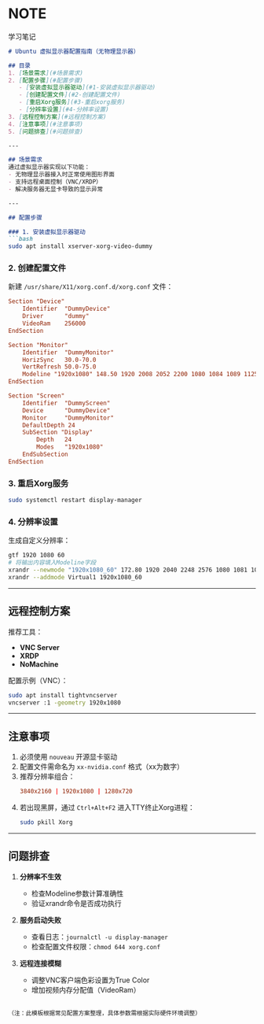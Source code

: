 # NOTE
学习笔记


```markdown
# Ubuntu 虚拟显示器配置指南（无物理显示器）

## 目录
1. [场景需求](#场景需求)
2. [配置步骤](#配置步骤)
   - [安装虚拟显示器驱动](#1-安装虚拟显示器驱动)
   - [创建配置文件](#2-创建配置文件)
   - [重启Xorg服务](#3-重启xorg服务)
   - [分辨率设置](#4-分辨率设置)
3. [远程控制方案](#远程控制方案)
4. [注意事项](#注意事项)
5. [问题排查](#问题排查)

---

## 场景需求
通过虚拟显示器实现以下功能：
- 无物理显示器接入时正常使用图形界面
- 支持远程桌面控制（VNC/XRDP）
- 解决服务器无显卡导致的显示异常

---

## 配置步骤

### 1. 安装虚拟显示器驱动
```bash
sudo apt install xserver-xorg-video-dummy
```

### 2. 创建配置文件
新建 `/usr/share/X11/xorg.conf.d/xorg.conf` 文件：
```conf
Section "Device"
    Identifier  "DummyDevice"
    Driver      "dummy"
    VideoRam    256000
EndSection

Section "Monitor"
    Identifier  "DummyMonitor"
    HorizSync   30.0-70.0
    VertRefresh 50.0-75.0
    Modeline "1920x1080" 148.50 1920 2008 2052 2200 1080 1084 1089 1125
EndSection

Section "Screen"
    Identifier  "DummyScreen"
    Device      "DummyDevice"
    Monitor     "DummyMonitor"
    DefaultDepth 24
    SubSection "Display"
        Depth   24
        Modes   "1920x1080"
    EndSubSection
EndSection
```

### 3. 重启Xorg服务
```bash
sudo systemctl restart display-manager
```

### 4. 分辨率设置
生成自定义分辨率：
```bash
gtf 1920 1080 60
# 将输出内容填入Modeline字段
xrandr --newmode "1920x1080_60" 172.80 1920 2040 2248 2576 1080 1081 1084 1118 -HSync +Vsync
xrandr --addmode Virtual1 1920x1080_60
```

---

## 远程控制方案
推荐工具：
- **VNC Server** 
- **XRDP** 
- **NoMachine**

配置示例（VNC）：
```bash
sudo apt install tightvncserver
vncserver :1 -geometry 1920x1080
```

---

## 注意事项
1. 必须使用 `nouveau` 开源显卡驱动
2. 配置文件需命名为 `xx-nvidia.conf` 格式（xx为数字）
3. 推荐分辨率组合：
   ```conf
   3840x2160 | 1920x1080 | 1280x720
   ```
4. 若出现黑屏，通过 `Ctrl+Alt+F2` 进入TTY终止Xorg进程：
   ```bash
   sudo pkill Xorg
   ```

---

## 问题排查
1. **分辨率不生效**  
   - 检查Modeline参数计算准确性
   - 验证xrandr命令是否成功执行

2. **服务启动失败**  
   - 查看日志：`journalctl -u display-manager`
   - 检查配置文件权限：`chmod 644 xorg.conf`

3. **远程连接模糊**  
   - 调整VNC客户端色彩设置为True Color
   - 增加视频内存分配值（VideoRam）
``` 

（注：此模板根据常见配置方案整理，具体参数需根据实际硬件环境调整）
